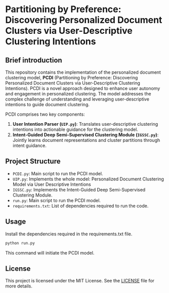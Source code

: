 
# Partitioning by Preference: Discovering Personalized Document Clusters via User-Descriptive Clustering Intentions

## Brief introduction

This repository contains the implementation of the personalized document clustering model, **PCDI** (Partitioning by Preference: Discovering Personalized Document Clusters via User-Descriptive Clustering Intentions). PCDI is a novel approach designed to enhance user autonomy and engagement in personalized clustering. The model addresses the complex challenge of understanding and leveraging user-descriptive intentions to guide document clustering.

PCDI comprises two key components:
1. **User Intention Parser (`UIP.py`)**: Translates user-descriptive clustering intentions into actionable guidance for the clustering model.
2. **Intent-Guided Deep Semi-Supervised Clustering Module (`IGSSC.py`)**: Jointly learns document representations and cluster partitions through intent guidance.

## Project Structure

- `PCDI.py`: Main script to run the PCDI model.
- `UIP.py`: Implements the whole model: Personalized Document Clustering Model via User Descriptive Intentions
- `IGSSC.py`: Implements the Intent-Guided Deep Semi-Supervised Clustering Module.
- `run.py`: Main script to run the PCDI model.
- `requirements.txt`: List of dependencies required to run the code.

## Usage
Install the dependencies required in the requirements.txt file.

```bash
python run.py
```
This command will initiate the PCDI model.

## License

This project is licensed under the MIT License. See the [LICENSE](LICENSE) file for more details.
